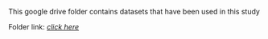 This google drive folder contains datasets that have been used in this study

Folder link: <i>[click here](https://drive.google.com/drive/folders/1rcy998kcWimM5MhD4oEa8tgyWA2_-aG2?usp=sharing)</i>
